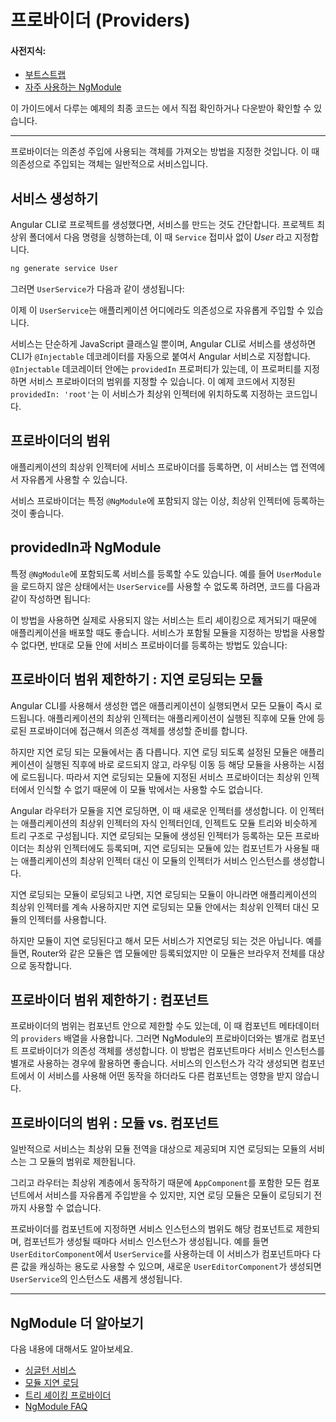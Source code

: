 <!--
# Providers
-->
# 프로바이더 (Providers)

<!--
#### Prerequisites:
-->
#### 사전지식:
<!--
* A basic understanding of [Bootstrapping](guide/bootstrapping).
* Familiarity with [Frequently Used Modules](guide/frequent-ngmodules).
-->
* [부트스트랩](guide/bootstrapping)
* [자주 사용하는 NgModule](guide/frequent-ngmodules)

<!--
For the final sample app using the provider that this page describes,
see the <live-example></live-example>.
-->
이 가이드에서 다루는 예제의 최종 코드는 <live-example></live-example>에서 직접 확인하거나 다운받아 확인할 수 있습니다.

<hr>

<!--
A provider is an instruction to the DI system on how to obtain a value for a dependency. Most of the time, these dependencies are services that you create and provide.
-->
프로바이더는 의존성 주입에 사용되는 객체를 가져오는 방법을 지정한 것입니다. 이 때 의존성으로 주입되는 객체는 일반적으로 서비스입니다.

<!--
## Providing a service
-->
## 서비스 생성하기

<!--
If you already have a CLI generated app, create a service using the following CLI command in the root project directory. Replace _User_ with the name of your service.
-->
Angular CLI로 프로젝트를 생성했다면, 서비스를 만드는 것도 간단합니다. 프로젝트 최상위 폴더에서 다음 명령을 싱행하는데, 이 때 `Service` 접미사 없이 _User_ 라고 지정합니다.

```sh
ng generate service User
```

<!--
This command creates the following `UserService` skeleton:
-->
그러면 `UserService`가 다음과 같이 생성됩니다:

<code-example path="providers/src/app/user.service.0.ts"  title="src/app/user.service.0.ts" linenums="false"> </code-example>

<!--
You can now inject `UserService` anywhere in your application. 
-->
이제 이 `UserService`는 애플리케이션 어디에라도 의존성으로 자유롭게 주입할 수 있습니다.

<!--
The service itself is a class that the CLI generated and that's decorated with `@Injectable`. By default, this decorator is configured with a `providedIn` property, which creates a provider for the service. In this case, `providedIn: 'root'` specifies that the service should be provided in the root injector.
-->
서비스는 단순하게 JavaScript 클래스일 뿐이며, Angular CLI로 서비스를 생성하면 CLI가 `@Injectable` 데코레이터를 자동으로 붙여서 Angular 서비스로 지정합니다. `@Injectable` 데코레이터 안에는 `providedIn` 프로퍼티가 있는데, 이 프로퍼티를 지정하면 서비스 프로바이더의 범위를 지정할 수 있습니다. 이 예제 코드에서 지정된 `providedIn: 'root'`는 이 서비스가 최상위 인젝터에 위치하도록 지정하는 코드입니다.

<!--
## Provider scope
-->
## 프로바이더의 범위

<!--
When you add a service provider to the root application injector, it’s available throughout the app. Additionally, these providers are also available to all the classes in the app as long they have the lookup token. 

You should always provide your service in the root injector unless there is a case where you want the service to be available only if the consumer imports a particular `@NgModule`.
-->
애플리케이션의 최상위 인젝터에 서비스 프로바이더를 등록하면, 이 서비스는 앱 전역에서 자유롭게 사용할 수 있습니다.

서비스 프로바이더는 특정 `@NgModule`에 포함되지 않는 이상, 최상위 인젝터에 등록하는 것이 좋습니다.

<!--
## providedIn and NgModules
-->
## providedIn과 NgModule

<!--
It's also possible to specify that a service should be provided in a particular `@NgModule`. For example, if you don't want `UserService` to be available to applications unless they import a `UserModule` you've created, you can specify that the service should be provided in the module:
-->
특정 `@NgModule`에 포함되도록 서비스를 등록할 수도 있습니다. 예를 들어 `UserModule`을 로드하지 않은 상태에서는 `UserService`를 사용할 수 없도록 하려면, 코드를 다음과 같이 작성하면 됩니다:

<code-example path="providers/src/app/user.service.1.ts"  title="src/app/user.service.1.ts" linenums="false">  </code-example>

<!--
The example above shows the preferred way to provide a service in a module. This method is preferred because it enables tree-shaking of the service if nothing injects it. If it's not possible to specify in the service which module should provide it, you can also declare a provider for the service within the module:
-->
이 방법을 사용하면 실제로 사용되지 않는 서비스는 트리 셰이킹으로 제거되기 때문에 애플리케이션을 배포할 때도 좋습니다. 서비스가 포함될 모듈을 지정하는 방법을 사용할 수 없다면, 반대로 모듈 안에 서비스 프로바이더를 등록하는 방법도 있습니다:

<code-example path="providers/src/app/user.module.ts"  title="src/app/user.module.ts" linenums="false">  </code-example>

<!--
## Limiting provider scope by lazy loading modules
-->
## 프로바이더 범위 제한하기 : 지연 로딩되는 모듈

<!--
In the basic CLI generated app, modules are eagerly loaded which means that they are all loaded when the app launches. Angular uses an injector system to make things available between modules. In an eagerly loaded app, the root application injector makes all of the providers in all of the modules available throughout the app.
-->
Angular CLI를 사용해서 생성한 앱은 애플리케이션이 실행되면서 모든 모듈이 즉시 로드됩니다. 애플리케이션의 최상위 인젝터는 애플리케이션이 실행된 직후에 모듈 안에 등로된 프로바이더에 접근해서 의존성 객체를 생성할 준비를 합니다.

<!--
This behavior necessarily changes when you use lazy loading. Lazy loading is when you load modules only when you need them; for example, when routing. They aren’t loaded right away like with eagerly loaded modules. This means that any services listed in their provider arrays aren’t available because the root injector doesn’t know about these modules.
-->
하지만 지연 로딩 되는 모듈에서는 좀 다릅니다. 지연 로딩 되도록 설정된 모듈은 애플리케이션이 실행된 직후에 바로 로드되지 않고, 라우팅 이동 등 해당 모듈을 사용하는 시점에 로드됩니다. 따라서 지연 로딩되는 모듈에 지정된 서비스 프로바이더는 최상위 인젝터에서 인식할 수 없기 때문에 이 모듈 밖에서는 사용할 수도 없습니다.

<!-- KW--Make diagram here -->
<!-- KW--per Misko: not clear if the lazy modules are siblings or grand-children. They are both depending on router structure. -->
<!--
When the Angular router lazy-loads a module, it creates a new injector. This injector is a child of the root application injector. Imagine a tree of injectors; there is a single root injector and then a child injector for each lazy loaded module. The router adds all of the providers from the root injector to the child injector. When the router creates a component within the lazy-loaded context, Angular prefers service instances created from these providers to the service instances of the application root injector.
-->
Angular 라우터가 모듈을 지연 로딩하면, 이 때 새로운 인젝터를 생성합니다. 이 인젝터는 애플리케이션의 최상위 인젝터의 자식 인젝터인데, 인젝트도 모듈 트리와 비슷하게 트리 구조로 구성됩니다. 지연 로딩되는 모듈에 생성된 인젝터가 등록하는 모든 프로바이더는 최상위 인젝터에도 등록되며, 지연 로딩되는 모듈에 있는 컴포넌트가 사용될 때는 애플리케이션의 최상위 인젝터 대신 이 모듈의 인젝터가 서비스 인스턴스를 생성합니다.

<!--
Any component created within a lazy loaded module’s context, such as by router navigation, gets the local instance of the service, not the instance in the root application injector. Components in external modules continue to receive the instance created for the application root.
-->
지연 로딩되는 모듈이 로딩되고 나면, 지연 로딩되는 모듈이 아니라면 애플리케이션의 최상위 인젝터를 계속 사용하지만 지연 로딩되는 모듈 안에서는 최상위 인젝터 대신 모듈의 인젝터를 사용합니다.

<!--
Though you can provide services by lazy loading modules, not all services can be lazy loaded. For instance, some modules only work in the root module, such as the Router. The Router works with the global location object in the browser.
-->
하지만 모듈이 지연 로딩된다고 해서 모든 서비스가 지연로딩 되는 것은 아닙니다. 예를 들면, Router와 같은 모듈은 앱 모듈에만 등록되었지만 이 모듈은 브라우저 전체를 대상으로 동작합니다.

<!--
## Limiting provider scope with components
-->
## 프로바이더 범위 제한하기 : 컴포넌트

<!--
Another way to limit provider scope is by adding the service you want to limit to the component’s
`providers` array. Component providers and NgModule providers are independent of each other. This
method is helpful for when you want to eagerly load a module that needs a service all to itself.
Providing a service in the component limits the service only to that component (other components in
the same module can’t access it.)
-->
프로바이더의 범위는 컴포넌트 안으로 제한할 수도 있는데, 이 때 컴포넌트 메타데이터의 `providers` 배열을 사용합니다. 그러면 NgModule의 프로바이더와는 별개로 컴포넌트 프로바이더가 의존성 객체를 생성합니다. 이 방법은 컴포넌트마다 서비스 인스턴스를 별개로 사용하는 경우에 활용하면 좋습니다. 서비스의 인스턴스가 각각 생성되면 컴포넌트에서 이 서비스를 사용해 어떤 동작을 하더라도 다른 컴포넌트는 영향을 받지 않습니다.

<code-example path="providers/src/app/app.component.ts" region="component-providers" title="src/app/app.component.ts" linenums="false">
</code-example>

<!--
## Providing services in modules vs. components
-->
## 프로바이더의 범위 : 모듈 vs. 컴포넌트

<!--
Generally, provide services the whole app needs in the root module and scope services by providing them in lazy loaded modules.
-->
일반적으로 서비스는 최상위 모듈 전역을 대상으로 제공되며 지연 로딩되는 모듈의 서비스는 그 모듈의 범위로 제한됩니다.

<!--
The router works at the root level so if you put providers in a component, even `AppComponent`, lazy loaded modules, which rely on the router, can’t see them.
-->
그리고 라우터는 최상위 계층에서 동작하기 때문에 `AppComponent`를 포함한 모든 컴포넌트에서 서비스를 자유롭게 주입받을 수 있지만, 지연 로딩 모듈은 모듈이 로딩되기 전까지 사용할 수 없습니다.

<!-- KW--Make a diagram here -->
<!--
Register a provider with a component when you must limit a service instance to a component and its component tree, that is, its child components. For example, a user editing component, `UserEditorComponent`, that needs a private copy of a caching `UserService` should register the `UserService` with the `UserEditorComponent`. Then each new instance of the `UserEditorComponent` gets its own cached service instance.
-->
프로바이더를 컴포넌트에 지정하면 서비스 인스턴스의 범위도 해당 컴포넌트로 제한되며, 컴포넌트가 생성될 때마다 서비스 인스턴스가 생성됩니다. 예를 들면 `UserEditorComponent`에서 `UserService`를 사용하는데 이 서비스가 컴포넌트마다 다른 값을 캐싱하는 용도로 사용할 수 있으며, 새로운 `UserEditorComponent`가 생성되면 `UserService`의 인스턴스도 새롭게 생성됩니다.

<hr>

<!--
## More on NgModules
-->
## NgModule 더 알아보기

<!--
You may also be interested in:
* [Singleton Services](guide/singleton-services), which elaborates on the concepts covered on this page.
* [Lazy Loading Modules](guide/lazy-loading-ngmodules).
* [Tree-shakable Providers](guide/dependency-injection#tree-shakable-providers).
* [NgModule FAQ](guide/ngmodule-faq).
-->
다음 내용에 대해서도 알아보세요.
* [싱글턴 서비스](guide/singleton-services)
* [모듈 지연 로딩](guide/lazy-loading-ngmodules)
* [트리 셰이킹 프로바이더](guide/dependency-injection#tree-shakable-providers)
* [NgModule FAQ](guide/ngmodule-faq)
